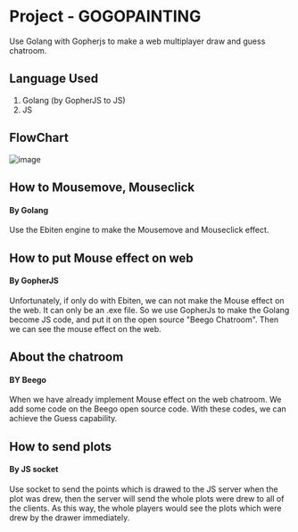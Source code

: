 # Project - GOGOPAINTING
Use Golang with Gopherjs to make a web multiplayer draw and guess chatroom.

## Language Used
1. Golang (by GopherJS to JS)
2. JS

## FlowChart
![image](https://imgur.com/a/eixyiYr)

## How to Mousemove, Mouseclick
#### By Golang
Use the Ebiten engine to make the Mousemove and Mouseclick effect.

## How to put Mouse effect on web
#### By GopherJS
Unfortunately, if only do with Ebiten, we can not make the Mouse effect on the web. It can only be an .exe file. So we use GopherJs to make the Golang become JS code, and put it on the open source "Beego Chatroom". Then we can see the mouse effect on the web.

## About the chatroom
#### BY Beego
When we have already implement Mouse effect on the web chatroom. We add some code on the Beego open source code. With these codes, we can achieve the Guess capability.

## How to send plots
#### By JS socket
Use socket to send the points which is drawed to the JS server when the plot was drew, then the server will send the whole plots were drew to all of the clients. As this way, the whole players would see the plots which were drew by the drawer immediately.
